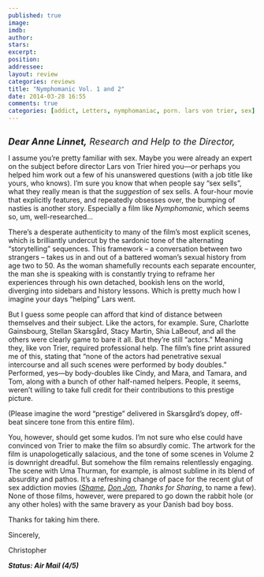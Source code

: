 ```yaml
---
published: true
image: 
imdb: 
author:  
stars: 
excerpt: 
position: 
addressee: 
layout: review
categories: reviews
title: "Nymphomanic Vol. 1 and 2"
date: 2014-03-28 16:55
comments: true
categories: [addict, Letters, nymphomaniac, porn. lars von trier, sex]
---
```

<div><p><span class="full-image-block ssNonEditable"><span><a href="/letters/2014/3/28/nymphomanic-vol-1-and-2.html"><img src="http://rollotomasi73.files.wordpress.com/2014/03/nymphomaniac.jpg" alt="" /></a></span></span></p><p><em style="font-size:130%;"><strong>Dear Anne Linnet,</strong> Research and Help to the Director,</em></p><p>I assume you&rsquo;re pretty familiar with sex. Maybe you were already an expert on the subject before director Lars von Trier hired you&mdash;or perhaps you helped him work out a few of his unanswered questions (with a job title like yours, who knows). I&rsquo;m sure you know that when people say &ldquo;sex sells&rdquo;, what they really mean is that the <em>suggestion</em> of sex sells. A four-hour movie that explicitly features, and repeatedly obsesses over, the bumping of nasties is another story. Especially a film like <em>Nymphomanic</em>, which seems so, um, well-researched&#8230; </p><p>There&rsquo;s a desperate authenticity to many of the film&rsquo;s most explicit scenes, which is brilliantly undercut by the sardonic tone of the alternating &ldquo;storytelling&rdquo; sequences. This framework &ndash; a conversation between two strangers &ndash; takes us in and out of a battered woman&rsquo;s sexual history from age two to 50. As the woman shamefully recounts each separate encounter, the man she is speaking with is constantly trying to reframe her experiences through his own detached, bookish lens on the world, diverging into sidebars and history lessons. Which is pretty much how I imagine your days &ldquo;helping&rdquo; Lars went. </p><p>But I guess some people can afford that kind of distance between themselves and their subject. Like the actors, for example. Sure, <span class="itemprop">Charlotte Gainsbourg</span>, <span class="itemprop">Stellan Skarsg&aring;rd</span>, <span class="itemprop">Stacy Martin</span>, <span class="itemprop">Shia LaBeouf</span>, and all the others were clearly game to bare it all. But they&rsquo;re still &ldquo;actors.&rdquo; Meaning they, like von Trier, required professional help. The film&rsquo;s fine print assured me of this, stating that &ldquo;none of the actors had penetrative sexual intercourse and all such scenes were performed by body doubles.&rdquo; Performed, yes&mdash;by body-doubles like Cindy, and Mara, and Tamara, and Tom, along with a bunch of other half-named helpers. People, it seems, weren&rsquo;t willing to take full credit for their contributions to this prestige picture.</p><p>(Please imagine the word &ldquo;prestige&rdquo; delivered <span class="itemprop">in Skarsg&aring;rd&rsquo;s dopey, off-beat sincere tone from this entire film).</span> </p><p>You, however, should get some kudos. I&rsquo;m not sure who else could have convinced von Trier to make the film so absurdly comic. The artwork for the film is unapologetically salacious, and the tone of some scenes in Volume 2 is downright dreadful. But somehow the film remains relentlessly engaging. The scene with Uma Thurman, for example, is almost sublime in its blend of absurdity and pathos. It&rsquo;s a refreshing change of pace for the recent glut of sex addiction movies (<em><a href="/letters/2012/5/7/shame.html">Shame</a></em>, <em><a href="/letters/2013/9/27/don-jon.html">Don Jon</a></em>, <em>Thanks for Sharing</em>, to name a few). None of those films, however, were prepared to go down the rabbit hole (or any other holes) with the same bravery as your Danish bad boy boss.</p><p>Thanks for taking him there.</p><p>Sincerely,</p><p>Christopher</p><p><strong><em>Status: Air Mail (4/5)</em></strong></p></div>
